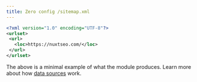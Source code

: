 ```yaml
---
title: Zero config /sitemap.xml
---
```


```xml [sitemap.xml]
<?xml version="1.0" encoding="UTF-8"?>
<urlset>
 <url>
   <loc>https://nuxtseo.com/</loc>
 </url>
</urlset>
```

The above is a minimal example of what the module produces.
Learn more about how [data sources](/docs/sitemap/guides/data-sources) work.
